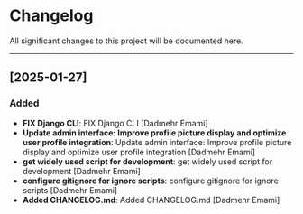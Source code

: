 # Changelog

All significant changes to this project will be documented here.


---

## [2025-01-27]
### Added
- **FIX Django CLI**: FIX Django CLI [Dadmehr Emami]
- **Update admin interface: Improve profile picture display and optimize user profile integration**: Update admin interface: Improve profile picture display and optimize user profile integration [Dadmehr Emami]
- **get widely used script for development**: get widely used script for development [Dadmehr Emami]
- **configure gitignore for ignore scripts**: configure gitignore for ignore scripts [Dadmehr Emami]
- **Added CHANGELOG.md**: Added CHANGELOG.md [Dadmehr Emami]
